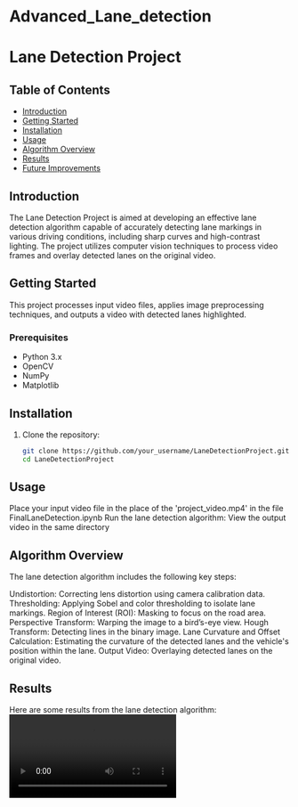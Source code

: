 # Advanced_Lane_detection

# Lane Detection Project

## Table of Contents
- [Introduction](#introduction)
- [Getting Started](#getting-started)
- [Installation](#installation)
- [Usage](#usage)
- [Algorithm Overview](#algorithm-overview)
- [Results](#results)
- [Future Improvements](#future-improvements)

## Introduction
The Lane Detection Project is aimed at developing an effective lane detection algorithm capable of accurately detecting lane markings in various driving conditions, including sharp curves and high-contrast lighting. The project utilizes computer vision techniques to process video frames and overlay detected lanes on the original video.

## Getting Started
This project processes input video files, applies image preprocessing techniques, and outputs a video with detected lanes highlighted.

### Prerequisites
- Python 3.x
- OpenCV
- NumPy
- Matplotlib

## Installation
1. Clone the repository:
   ```bash
   git clone https://github.com/your_username/LaneDetectionProject.git
   cd LaneDetectionProject

## Usage
Place your input video file in the place of the 'project_video.mp4' in the file FinalLaneDetection.ipynb
Run the lane detection algorithm:
View the output video in the same directory

## Algorithm Overview
The lane detection algorithm includes the following key steps:

Undistortion: Correcting lens distortion using camera calibration data.
Thresholding: Applying Sobel and color thresholding to isolate lane markings.
Region of Interest (ROI): Masking to focus on the road area.
Perspective Transform: Warping the image to a bird’s-eye view.
Hough Transform: Detecting lines in the binary image.
Lane Curvature and Offset Calculation: Estimating the curvature of the detected lanes and the vehicle's position within the lane.
Output Video: Overlaying detected lanes on the original video.

## Results
Here are some results from the lane detection algorithm:
![Advanced_Lane_detection](project_video_output.mp4)
